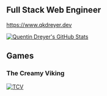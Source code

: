 ## Full Stack Web Engineer 

https://www.qkdreyer.dev

[![Quentin Dreyer's GitHub Stats](https://github-readme-stats.vercel.app/api?username=qkdreyer&count_private=true&include_all_commits=true&show_icons=true)](https://github.com/anuraghazra/github-readme-stats)

## Games

### The Creamy Viking
[![TCV](https://img.itch.zone/aW1nLzU2MTk0NDcucG5n/315x250%23c/NG%2FLRl.png)](https://qkdreyer.itch.io/tcv)
